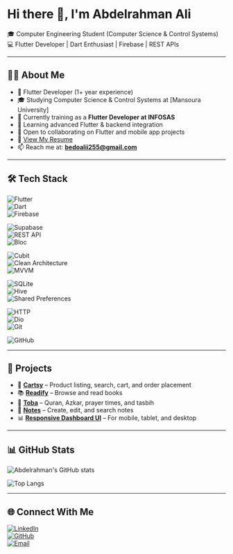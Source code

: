# Hi there 👋, I'm Abdelrahman Ali

🎓 Computer Engineering Student (Computer Science & Control Systems)  
💻 Flutter Developer | Dart Enthusiast | Firebase | REST APIs  

---

## 👨‍💻 About Me
- 🔭 Flutter Developer (1+ year experience)  
- 🎓 Studying Computer Science & Control Systems at [Mansoura University]  
- 💼 Currently training as a **Flutter Developer at INFOSAS**  
- 🌱 Learning advanced Flutter & backend integration  
- 👯 Open to collaborating on Flutter and mobile app projects
- 📄 [View My Resume](https://flowcv.com/resume/gvmrg7tgv7wd)
- 📫 Reach me at: **bedoalii255@gmail.com**


---
## 🛠 Tech Stack

![Flutter](https://img.shields.io/badge/Flutter-02569B?style=for-the-badge&logo=flutter&logoColor=white)  
![Dart](https://img.shields.io/badge/Dart-0175C2?style=for-the-badge&logo=dart&logoColor=white)  
![Firebase](https://img.shields.io/badge/Firebase-FFCA28?style=for-the-badge&logo=firebase&logoColor=black)  

![Supabase](https://img.shields.io/badge/Supabase-3ECF8E?style=for-the-badge&logo=supabase&logoColor=white)  
![REST API](https://img.shields.io/badge/REST_API-00CED1?style=for-the-badge&logo=rest&logoColor=white)  
![Bloc](https://img.shields.io/badge/Bloc-1389FD?style=for-the-badge&logo=flutter&logoColor=white)  

![Cubit](https://img.shields.io/badge/Cubit-004488?style=for-the-badge&logo=flutter&logoColor=white)  
![Clean Architecture](https://img.shields.io/badge/Clean_Architecture-008080?style=for-the-badge&logo=arch-linux&logoColor=white)  
![MVVM](https://img.shields.io/badge/MVVM-4B0082?style=for-the-badge&logo=architecture&logoColor=white)  

![SQLite](https://img.shields.io/badge/SQLite-003B57?style=for-the-badge&logo=sqlite&logoColor=white)  
![Hive](https://img.shields.io/badge/Hive-8B4513?style=for-the-badge&logo=hive&logoColor=white)  
![Shared Preferences](https://img.shields.io/badge/Shared_Preferences-F5DE50?style=for-the-badge&logo=android&logoColor=black)  

![HTTP](https://img.shields.io/badge/HTTP_Client-4682B4?style=for-the-badge&logo=http&logoColor=white)  
![Dio](https://img.shields.io/badge/Dio-DC143C?style=for-the-badge&logo=axios&logoColor=white)  
![Git](https://img.shields.io/badge/Git-F05032?style=for-the-badge&logo=git&logoColor=white)  

![GitHub](https://img.shields.io/badge/GitHub-000000?style=for-the-badge&logo=github&logoColor=white)  

---

## 🚀 Projects
- 📱 [**Cartsy**](https://github.com/abdelrahmanali299/Cartsy) – Product listing, search, cart, and order placement  
- 📚 [**Readify**](https://github.com/abdelrahmanali299/Readify) – Browse and read books  
- 📖 [**Toba**](https://github.com/abdelrahmanali299/Toba) – Quran, Azkar, prayer times, and tasbih  
- 📝 [**Notes**]() – Create, edit, and search notes  
- 📊 [**Responsive Dashboard UI**](https://github.com/abdelrahmanali299/Dash-board) – For mobile, tablet, and desktop  
  

---

## 📊 GitHub Stats
![Abdelrahman's GitHub stats](https://github-readme-stats.vercel.app/api?username=abdelrahmanali299&show_icons=true&theme=radical)  

![Top Langs](https://github-readme-stats.vercel.app/api/top-langs/?username=abdelrahmanali299&layout=compact&theme=radical)  

---

## 🌐 Connect With Me
[![LinkedIn](https://img.shields.io/badge/LinkedIn-0077B5?style=for-the-badge&logo=linkedin&logoColor=white)](https://www.linkedin.com/in/abdelrahman-ali-2984492b8)  
[![GitHub](https://img.shields.io/badge/GitHub-000?style=for-the-badge&logo=github&logoColor=white)](https://github.com/abdelrahmanali299)  
[![Email](https://img.shields.io/badge/Email-D14836?style=for-the-badge&logo=gmail&logoColor=white)](mailto:bedoalii255@gmail.com)  
